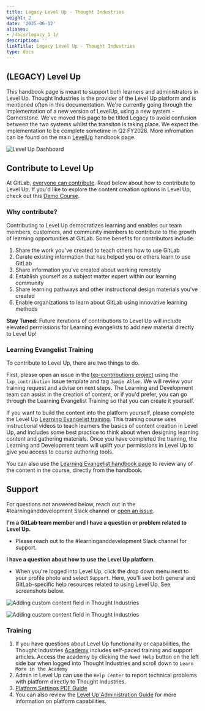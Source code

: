 ```yaml
---
title: Legacy Level Up - Thought Industries
weight: 2
date: '2025-06-12'
aliases:
- /docs/legacy_1_1/
description: ''
linkTitle: Legacy Level Up - Thought Industries
type: docs
---
```


## (LEGACY) Level Up

This handbook page is meant to support both learners and administrators in Level Up. Thought Industries is the provider of the Level Up platform and is mentioned often in this documentation. We're currently going through the implementation of a new version of LevelUp, using a new system - Cornerstone. We've moved this page to be titled Legacy to avoid confusion between the two systems whilst the transiton is taking place. We expect the implementation to be complete sometime in Q2 FY2026. More infromation can be found on the main [LevelUp](/handbook/people-group/learning-and-development/level-up/) handbook page.

![Level Up Dashboard](/images/people-group/learning-and-development/level-up/dashboard-2.jpg)

## Contribute to Level Up

At GitLab, [everyone can contribute](/handbook/company/mission/#mission). Read below about how to contribute to Level Up. If you'd like to explore the content creation options in Level Up, check out this [Demo Course](https://levelup.gitlab.com/access/saml/login/internal-team-members?returnTo=https://levelup.gitlab.com/learn/course/demo-course).

### Why contribute?

Contributing to Level Up democratizes learning and enables our team members, customers, and community members to contribute to the growth of learning opportunities at GitLab. Some benefits for contributors include:

1. Share the work you've created to teach others how to use GitLab
1. Curate existing information that has helped you or others learn to use GitLab
1. Share information you've created about working remotely
1. Establish yourself as a subject matter expert within our learning community
1. Share learning pathways and other instructional design materials you've created
1. Enable organizations to learn about GitLab using innovative learning methods

**Stay Tuned:** Future iterations of contributions to Level Up will include elevated permissions for Learning evangelists to add new material directly to Level Up!

### Learning Evangelist Training

To contribute to Level Up, there are two things to do.

First, please open an issue in the [lxp-contributions project](https://gitlab.com/gitlab-com/people-group/learning-development/lxp-contributions) using the `lxp_contribution` issue template and tag `Jamie Allen`. We will review your training request and advise on next steps. The Learning and Development team can assist in the creation of content, or if you'd prefer, you can go through the Learning Evangelist Training so that you can create it yourself.

If you want to build the content into the platform yourself, please complete the Level Up [Learning Evangelist training](https://levelup.gitlab.com/access/saml/login/internal-team-members?returnTo=https://levelup.gitlab.com/learn/course/learning-evangelist-training). This training course uses instructional videos to teach learners the basics of content creation in Level Up, and includes some best practice to think about when designing learning content and gathering materials. Once you have completed the training, the Learning and Development team will uplift your permissions in Level Up to give you access to course authoring tools.

You can also use the [Learning Evangelist handbook page](/handbook/people-group/learning-and-development/level-up/course-author-training/) to review any of the content in the course, directly from the handbook.

## Support

For questions not answered below, reach out in the #learninganddevelopment Slack channel or [open an issue](https://gitlab.com/gitlab-com/people-group/learning-development/lxp-contributions).

**I'm a GitLab team member and I have a question or problem related to Level Up.**

- Please reach out to the #learninganddevelopment Slack channel for support.

**I have a question about how to use the Level Up platform.**

- When you're logged into Level Up, click the drop down menu next to your profile photo and select `Support`. Here, you'll see both general and GitLab-specific help resources related to using Level Up. See screenshots below.

![Adding custom content field in Thought Industries](/images/people-group/learning-and-development/level-up/support.jpg)

![Adding custom content field in Thought Industries](/images/people-group/learning-and-development/level-up/support-page.jpg)

### Training

1. If you have questions about Level Up functionality or capabilities, the Thought Industries [Academy](https://academy.thoughtindustries.com/) includes self-paced training and support articles. Access the academy by clicking the `Need Help` button on the left side bar when logged into Thought Industries and scroll down to `Learn More in the Academy`
1. Admin in Level Up can use the `Help Center` to report technical problems with platform directly to Thought Industries.
1. [Platform Settings PDF Guide](https://drive.google.com/file/d/1MXf8NTGRHWloO4WWZYwcRcDzrVucOfcW/view?usp=sharing)
1. You can also review the [Level Up Administration Guide](/handbook/people-group/learning-and-development/level-up/administration/#content-types) for more information on platform capabilities.
